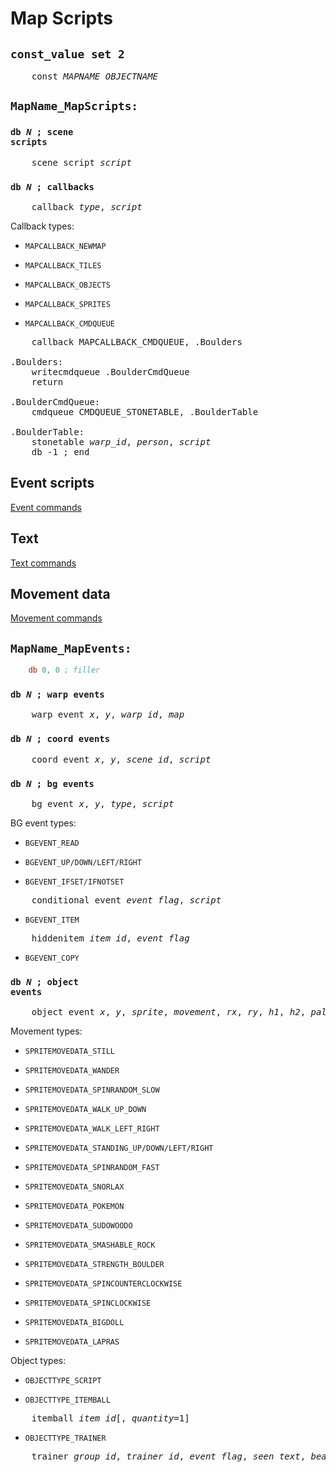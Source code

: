 # Map Scripts


## <code>const_value set 2</code>

<pre>
	const <i>MAPNAME</i>_<i>OBJECTNAME</i>
</pre>


## <code>MapName_MapScripts:</code>


### <code>db <i>N</i> ; scene scripts</code>

<pre>
	scene_script <i>script</i>
</pre>


### <code>db <i>N</i> ; callbacks</code>

<pre>
	callback <i>type</i>, <i>script</i>
</pre>

Callback types:

- `MAPCALLBACK_NEWMAP`

- `MAPCALLBACK_TILES`

- `MAPCALLBACK_OBJECTS`

- `MAPCALLBACK_SPRITES`

- `MAPCALLBACK_CMDQUEUE`

<pre>
	callback MAPCALLBACK_CMDQUEUE, .Boulders

.Boulders:
	writecmdqueue .BoulderCmdQueue
	return

.BoulderCmdQueue:
	cmdqueue CMDQUEUE_STONETABLE, .BoulderTable

.BoulderTable:
	stonetable <i>warp_id</i>, <i>person</i>, <i>script</i>
	db -1 ; end
</pre>


## Event scripts

[Event commands](event_commands.md)


## Text

[Text commands](text_commands.md)


## Movement data

[Movement commands](movement_commands.md)


## <code>MapName_MapEvents:</code>

```asm
	db 0, 0 ; filler
```


### <code>db <i>N</i> ; warp events</code>

<pre>
	warp_event <i>x</i>, <i>y</i>, <i>warp_id</i>, <i>map</i>
</pre>


### <code>db <i>N</i> ; coord events</code>

<pre>
	coord_event <i>x</i>, <i>y</i>, <i>scene_id</i>, <i>script</i>
</pre>


### <code>db <i>N</i> ; bg events</code>

<pre>
	bg_event <i>x</i>, <i>y</i>, <i>type</i>, <i>script</i>
</pre>

BG event types:

- `BGEVENT_READ`

- `BGEVENT_UP/DOWN/LEFT/RIGHT`

- `BGEVENT_IFSET/IFNOTSET`

<pre>
	conditional_event <i>event_flag</i>, <i>script</i>
</pre>

- `BGEVENT_ITEM`

<pre>
	hiddenitem <i>item_id</i>, <i>event_flag</i>
</pre>

- `BGEVENT_COPY`

### <code>db <i>N</i> ; object events</code>

<pre>
	object_event <i>x</i>, <i>y</i>, <i>sprite</i>, <i>movement</i>, <i>rx</i>, <i>ry</i>, <i>h1</i>, <i>h2</i>, <i>palette</i>, <i>type</i>, <i>range</i>, <i>script</i>, <i>event_flag</i>
</pre>

Movement types:

- `SPRITEMOVEDATA_STILL`

- `SPRITEMOVEDATA_WANDER`

- `SPRITEMOVEDATA_SPINRANDOM_SLOW`

- `SPRITEMOVEDATA_WALK_UP_DOWN`

- `SPRITEMOVEDATA_WALK_LEFT_RIGHT`

- `SPRITEMOVEDATA_STANDING_UP/DOWN/LEFT/RIGHT`

- `SPRITEMOVEDATA_SPINRANDOM_FAST`

- `SPRITEMOVEDATA_SNORLAX`

- `SPRITEMOVEDATA_POKEMON`

- `SPRITEMOVEDATA_SUDOWOODO`

- `SPRITEMOVEDATA_SMASHABLE_ROCK`

- `SPRITEMOVEDATA_STRENGTH_BOULDER`

- `SPRITEMOVEDATA_SPINCOUNTERCLOCKWISE`

- `SPRITEMOVEDATA_SPINCLOCKWISE`

- `SPRITEMOVEDATA_BIGDOLL`

- `SPRITEMOVEDATA_LAPRAS`

Object types:

- `OBJECTTYPE_SCRIPT`

- `OBJECTTYPE_ITEMBALL`

<pre>
	itemball <i>item_id</i>[, <i>quantity</i>=1]
</pre>

- `OBJECTTYPE_TRAINER`

<pre>
	trainer <i>group_id</i>, <i>trainer_id</i>, <i>event_flag</i>, <i>seen_text</i>, <i>beaten_text</i>, <i>loss_text</i>, <i>script</i>
</pre>
